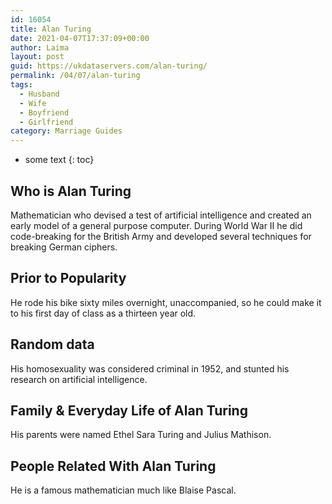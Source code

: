 ```yaml
---
id: 16054
title: Alan Turing
date: 2021-04-07T17:37:09+00:00
author: Laima
layout: post
guid: https://ukdataservers.com/alan-turing/
permalink: /04/07/alan-turing
tags:
  - Husband
  - Wife
  - Boyfriend
  - Girlfriend
category: Marriage Guides
---
```


* some text
{: toc}


## Who is Alan Turing
                  
                  
                  
Mathematician who devised a test of artificial intelligence and created an early model of a general purpose computer. During World War II he did code-breaking for the British Army and developed several techniques for breaking German ciphers.
                  
              
            
              
            
                
                
                
## Prior to Popularity
                  
                  
                  
He rode his bike sixty miles overnight, unaccompanied, so he could make it to his first day of class as a thirteen year old.
                  
              
            
              
            
                
                
                
## Random data
                  
                  
                  
His homosexuality was considered criminal in 1952, and stunted his research on artificial intelligence.
                  
              
            
              
            
                
                
                
## Family & Everyday Life of Alan Turing
                  
                  
                  
His parents were named Ethel Sara Turing and Julius Mathison.
                  
              
            
              
            
                
                
                
## People Related With Alan Turing
                  
                  
                  
He is a famous mathematician much like Blaise Pascal.
                  
              
            
              
            
                
              
            
              
              
            
            
              
            
          
          
          